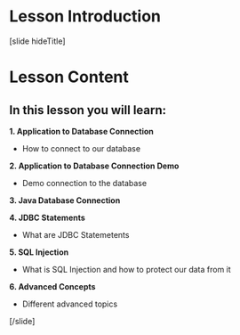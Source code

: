 # Lesson Introduction

[slide hideTitle]

# Lesson Content

## In this lesson you will learn:

**1. Application to Database Connection**
- How to connect to our database

**2. Application to Database Connection Demo**
- Demo connection to the database

**3. Java Database Connection**

**4. JDBC Statements**
- What are JDBC Statemetents

**5. SQL Injection**
- What is SQL Injection and how to protect our data from it

**6. Advanced Concepts**
- Differеnt advanced topics

[/slide]
